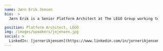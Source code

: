 ```yaml
---
name: Jørn Erik Jensen
bio:  >
  Jørn Erik is a Senior Platform Architect at The LEGO Group working together with a team of Senior Developers. The team covers all technical aspects of delivering a Continuous Delivery service platform which are delivering more than 300 products for [www.LEGO.com](http://www.lego.com){: target="_blank"}. For the past 4 he has focused on implementing Continuous Delivery and DevOps processes and practices in development, quality and operations.

position: Platform Architect, LEGO
img: /images/speakers/jejensen.jpg
social: >
  LinkedIn: [jornerikjensen](https://www.linkedin.com/in/jornerikjensen)
---
```

